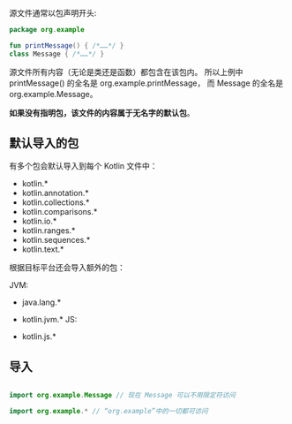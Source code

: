源文件通常以包声明开头:

```kotlin 
package org.example

fun printMessage() { /*……*/ }
class Message { /*……*/ }
```

源文件所有内容（无论是类还是函数）都包含在该包内。 所以上例中 printMessage() 的全名是 org.example.printMessage， 而 Message 的全名是 org.example.Message。

**如果没有指明包，该文件的内容属于无名字的默认包**。


## 默认导入的包

有多个包会默认导入到每个 Kotlin 文件中：

- kotlin.*
- kotlin.annotation.*
- kotlin.collections.*
- kotlin.comparisons.*
- kotlin.io.*
- kotlin.ranges.*
- kotlin.sequences.*
- kotlin.text.*

根据目标平台还会导入额外的包：

JVM:

- java.lang.*
- kotlin.jvm.*
JS:

 - kotlin.js.*

## 导入 

```kotlin

import org.example.Message // 现在 Message 可以不用限定符访问

import org.example.* // “org.example”中的一切都可访问

```